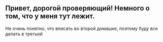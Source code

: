 Привет, дорогой проверяющий! Немного о том, что у меня тут лежит. 
---
Не очень понятно, что вписать во второй домашке, поэтому буду все делать в третьей